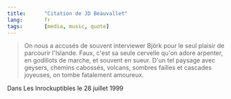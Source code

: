 ```yaml
---
title:      "Citation de JD Beauvallet"
lang:       fr
tags:       [media, music, quote]
---
```


> On nous a accusés de souvent interviewer Björk pour le seul plaisir de parcourir l'Islande. Faux, c'est sa seule cervelle qu'on adore arpenter, en godillots de marche, et souvent en sueur. D'un tel paysage avec geysers, chemins cabossés, volcans, sombres failles et cascades joyeuses, on tombe fatalement amoureux.

Dans Les Inrockuptibles le 28 juillet 1999
